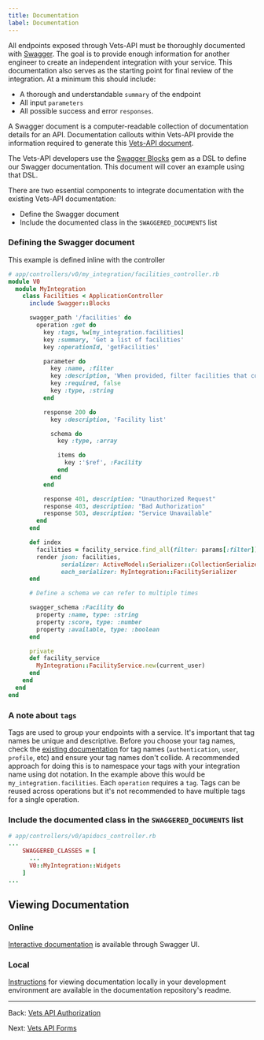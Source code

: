 ```yaml
---
title: Documentation
label: Documentation
---
```

All endpoints exposed through Vets-API must be thoroughly documented with [Swagger](https://swagger.io/). The goal is to provide enough information for another engineer to create an independent integration with your service. This documentation also serves as the starting point for final review of the integration. At a minimum this should include:

* A thorough and understandable `summary` of the endpoint
* All input `parameters`
* All possible success and error `responses`.


A Swagger document is a computer-readable collection of documentation details for an API. Documentation callouts within Vets-API provide the information required to generate this [Vets-API document](https://dev-api.vets.gov/v0/apidocs).

The Vets-API developers use the [Swagger Blocks](https://github.com/fotinakis/swagger-blocks) gem as a DSL to define our Swagger documentation. This document will cover an example using that DSL.

There are two essential components to integrate documentation with the existing Vets-API documentation:

* Define the Swagger document
* Include the documented class in the `SWAGGERED_DOCUMENTS` list

### Defining the Swagger document
This example is defined inline with the controller

```ruby
# app/controllers/v0/my_integration/facilities_controller.rb
module V0
  module MyIntegration
    class Facilities < ApplicationController
      include Swagger::Blocks

      swagger_path '/facilities' do
        operation :get do
          key :tags, %w[my_integration.facilities]
          key :summary, 'Get a list of facilities'
          key :operationId, 'getFacilities'

          parameter do
            key :name, :filter
            key :description, 'When provided, filter facilities that contain this value in their name.'
            key :required, false
            key :type, :string
          end

          response 200 do
            key :description, 'Facility list'

            schema do
              key :type, :array

              items do
                key :'$ref', :Facility
              end
            end
          end

          response 401, description: "Unauthorized Request"
          response 403, description: "Bad Authorization"
          response 503, description: "Service Unavailable"
        end
      end

      def index
        facilities = facility_service.find_all(filter: params[:filter])
        render json: facilities,
               serializer: ActiveModel::Serializer::CollectionSerializer,
               each_serializer: MyIntegration::FacilitySerializer  
      end

      # Define a schema we can refer to multiple times

      swagger_schema :Facility do
        property :name, type: :string
        property :score, type: :number
        property :available, type: :boolean
      end

      private
      def facility_service
        MyIntegration::FacilityService.new(current_user)
      end
    end
  end
end
```
### A note about `tags`
Tags are used to group your endpoints with a service. It's important that tag names be unique and descriptive. Before you choose your tag names, check the [existing documentation](https://department-of-veterans-affairs.github.io/va-digital-services-platform-docs/api-reference/) for tag names (`authentication`, `user`, `profile`, etc) and ensure your tag names don't collide. A recommended approach for doing this is to namespace your tags with your integration name using dot notation. In the example above this would be `my_integration.facilities`. Each `operation` requires a `tag`. Tags can be reused across operations but it's not recommended to have multiple tags for a single operation.

### Include the documented class in the `SWAGGERED_DOCUMENTS` list

```ruby
# app/controllers/v0/apidocs_controller.rb
...
    SWAGGERED_CLASSES = [
      ...
      V0::MyIntegration::Widgets
    ]
...

```

## Viewing Documentation
### Online
[Interactive documentation](https://department-of-veterans-affairs.github.io/va-digital-services-platform-docs/api-reference/) is available through Swagger UI.

### Local
[Instructions](https://github.com/department-of-veterans-affairs/vets-api/tree/master/app/swagger) for viewing documentation locally in your development environment are available in the documentation repository's readme.

<hr>

Back: [Vets API Authorization](authorization.md)

Next: [Vets API Forms](forms.md)



